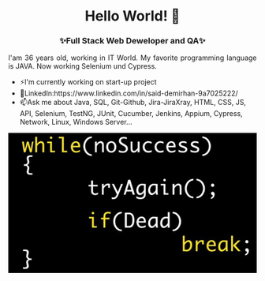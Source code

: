 <h1 align="center">Hello World! 👋 </h1>

<h3 align="center">✨Full Stack Web Deweloper and QA✨</h3>

<p align="justify">I'am 36 years old, working in IT World. My favorite programming language is JAVA. Now working Selenium und Cypress.</p>

<ul>
  <li>⚡I'm currently working on start-up project</li>
  <li>🔭LinkedIn:https://www.linkedin.com/in/said-demirhan-9a7025222/ </li>
  <li>📫Ask me about Java, SQL, Git-Github, Jira-JiraXray, HTML, CSS, JS, API, Selenium, TestNG, JUnit, Cucumber, Jenkins, Appium, Cypress, Network, Linux, Windows Server... </li>
</ul>
  
  <img align="center" src="https://github.com/SaidDemirhan/SaidDemirhan/blob/main/try.png?raw=true">
  
<!--
**SaidDemirhan/SaidDemirhan** is a ✨ _special_ ✨ repository because its `README.md` (this file) appears on your GitHub profile.

Here are some ideas to get you started:

- 🔭 I’m currently working on ...
- 🌱 I’m currently learning ...
- 👯 I’m looking to collaborate on ...
- 🤔 I’m looking for help with ...
- 💬 Ask me about ...
- 📫 How to reach me: ...
- 😄 Pronouns: ...
- ⚡ Fun fact: ...
-->

